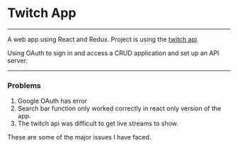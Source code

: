 # Twitch App
---

A web app using React and Redux.
Project is using the [twitch api](https://dev.twitch.tv).

Using OAuth to sign in and access a CRUD application and set up an API server.

---

### Problems

1. Google OAuth has error
2. Search bar function only worked correctly in react only version of the app.
3. The twitch api was difficult to get live streams to show.

These are some of the major issues I have faced. 
